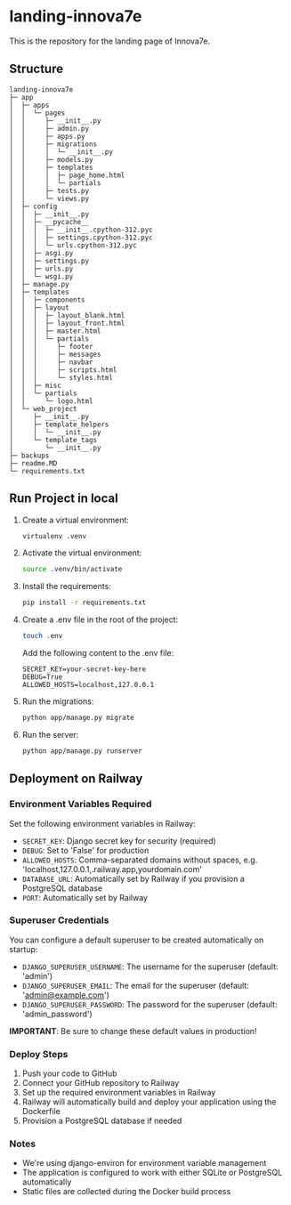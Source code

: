# landing-innova7e

This is the repository for the landing page of Innova7e.

## Structure
```
landing-innova7e
├─ app
│  ├─ apps
│  │  └─ pages
│  │     ├─ __init__.py
│  │     ├─ admin.py
│  │     ├─ apps.py
│  │     ├─ migrations
│  │     │  └─ __init__.py
│  │     ├─ models.py
│  │     ├─ templates
│  │     │  ├─ page_home.html
│  │     │  └─ partials
│  │     ├─ tests.py
│  │     └─ views.py
│  ├─ config
│  │  ├─ __init__.py
│  │  ├─ __pycache__
│  │  │  ├─ __init__.cpython-312.pyc
│  │  │  ├─ settings.cpython-312.pyc
│  │  │  └─ urls.cpython-312.pyc
│  │  ├─ asgi.py
│  │  ├─ settings.py
│  │  ├─ urls.py
│  │  └─ wsgi.py
│  ├─ manage.py
│  ├─ templates
│  │  ├─ components
│  │  ├─ layout
│  │  │  ├─ layout_blank.html
│  │  │  ├─ layout_front.html
│  │  │  ├─ master.html
│  │  │  └─ partials
│  │  │     ├─ footer
│  │  │     ├─ messages
│  │  │     ├─ navbar
│  │  │     ├─ scripts.html
│  │  │     └─ styles.html
│  │  ├─ misc
│  │  └─ partials
│  │     └─ logo.html
│  └─ web_project
│     ├─ __init__.py
│     ├─ template_helpers
│     │  └─ __init__.py
│     └─ template_tags
│        └─ __init__.py
├─ backups
├─ readme.MD
└─ requirements.txt

```
## Run Project in local
1. Create a virtual environment:
   ```bash
   virtualenv .venv
   ```
2. Activate the virtual environment:
   ```bash
   source .venv/bin/activate
   ```
3. Install the requirements:
   ```bash
   pip install -r requirements.txt
   ```
4. Create a .env file in the root of the project:
   ```bash
   touch .env
   ```
   Add the following content to the .env file:
   ```
   SECRET_KEY=your-secret-key-here
   DEBUG=True
   ALLOWED_HOSTS=localhost,127.0.0.1
   ```
5. Run the migrations:
   ```bash
   python app/manage.py migrate
   ```
6. Run the server:
   ```bash
   python app/manage.py runserver
   ```

## Deployment on Railway

### Environment Variables Required
Set the following environment variables in Railway:

- `SECRET_KEY`: Django secret key for security (required)
- `DEBUG`: Set to 'False' for production
- `ALLOWED_HOSTS`: Comma-separated domains without spaces, e.g. 'localhost,127.0.0.1,.railway.app,yourdomain.com'
- `DATABASE_URL`: Automatically set by Railway if you provision a PostgreSQL database
- `PORT`: Automatically set by Railway

### Superuser Credentials
You can configure a default superuser to be created automatically on startup:

- `DJANGO_SUPERUSER_USERNAME`: The username for the superuser (default: 'admin')
- `DJANGO_SUPERUSER_EMAIL`: The email for the superuser (default: 'admin@example.com')
- `DJANGO_SUPERUSER_PASSWORD`: The password for the superuser (default: 'admin_password')

**IMPORTANT**: Be sure to change these default values in production!

### Deploy Steps
1. Push your code to GitHub
2. Connect your GitHub repository to Railway
3. Set up the required environment variables in Railway
4. Railway will automatically build and deploy your application using the Dockerfile
5. Provision a PostgreSQL database if needed

### Notes
- We're using django-environ for environment variable management
- The application is configured to work with either SQLite or PostgreSQL automatically
- Static files are collected during the Docker build process